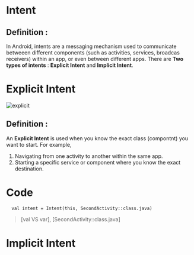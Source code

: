 # Intent
## Definition :
  In Android, intents are a messaging mechanism used to communicate betweeen different components (such as activities, services, broadcas receivers) within an app, or even between different apps.
There are **Two types of intents** : **Explicit Intent** and **Implicit Intent**.

# Explicit Intent
![explicit](https://github.com/user-attachments/assets/e8e03da9-14bb-455c-9815-ee89e1d31307)
## Definition : 
  An **Explicit Intent** is used when you know the exact class (compontnt) you want to start. 
  For example, 
  1. Navigating from one activity to another within the same app.
  2. Starting a specific service or component where you know the exact destination.

# Code
```
  val intent = Intent(this, SecondActivity::class.java)
```
> [val VS var], [SecondActivity::class.java]
# Implicit Intent

